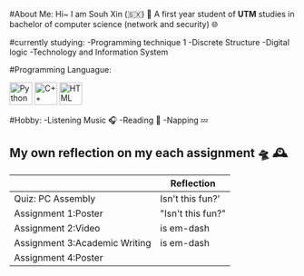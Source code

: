 
#About Me:
Hi~ I am Souh Xin (:sint_maarten:) :thought_balloon:
A first year student of **UTM** studies in bachelor of computer science (network and security) :globe_with_meridians:

#currently studying:
-Programming technique 1
-Discrete Structure
-Digital logic
-Technology and Information System

#Programming Languague:

<img src="https://cdn.jsdelivr.net/gh/devicons/devicon/icons/python/python-original.svg" alt="Python" width="40" height="40" />  
<img src="https://cdn.jsdelivr.net/gh/devicons/devicon/icons/cplusplus/cplusplus-original.svg" alt="C++" width="40" height="40" />  
<img src="https://cdn.jsdelivr.net/gh/devicons/devicon/icons/html5/html5-original.svg" alt="HTML" width="40" height="40" />


#Hobby:
-Listening Music :headphones:
-Reading 	:closed_book:
-Napping  :zzz:




## My own reflection on my each assignment :flying_saucer: :mantelpiece_clock:


|                |          Reflection                 |
|----------------|-------------------------------------|
|Quiz: PC Assembly | Isn't this fun?'            |
|Assignment 1:Poster|"Isn't this fun?"            |
|Assignment 2:Video | is em-dash|
|Assignment 3:Academic Writing |is em-dash|
|Assignment 4:Poster||
